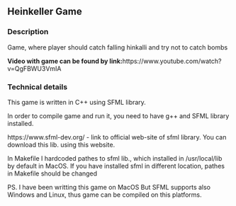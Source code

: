 <h2>Heinkeller Game</h2>

<h3>Description</h3>
<p>Game, where player should catch falling hinkalli and try not to catch bombs</p>
<p><b>Video with game can be found by link:</b>https://www.youtube.com/watch?v=QgFBWU3VmIA</p>

<h3>Technical details</h3>
<p>This game is written in C++ using SFML library.</p>
<p>In order to compile game and run it, you need to have g++ and SFML library installed.</p>
<p>https://www.sfml-dev.org/ - link to official web-site of sfml library. You can download this lib. using this website.</p>
<p>In Makefile I hardcoded pathes to sfml lib., which installed in /usr/local/lib by default in MacOS. If you have installed sfml in different location, pathes in Makefile should be changed</p>
  
<p>PS. I have been writting this game on MacOS But SFML supports also Windows and Linux, thus game can be compiled on this platforms.</p> 
